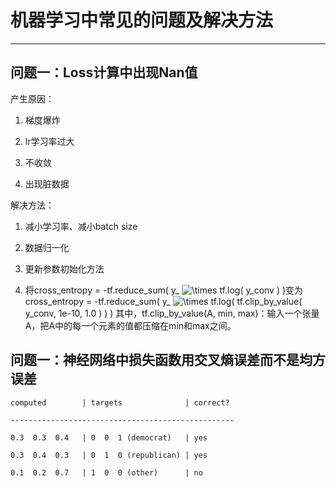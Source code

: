 # 机器学习中常见的问题及解决方法 #

----------

## 问题一：Loss计算中出现Nan值 ##

产生原因：

1. 梯度爆炸

2. lr学习率过大

3. 不收敛

4. 出现脏数据

解决方法：

1. 减小学习率、减小batch size

2. 数据归一化

2. 更新参数初始化方法

3. 将cross_entropy = -tf.reduce_sum( y_ <img src="https://latex.codecogs.com/gif.latex?\times" title="\times" /> tf.log( y_conv ) )变为 
cross_entropy = -tf.reduce_sum( y_ <img src="https://latex.codecogs.com/gif.latex?\times" title="\times" /> tf.log( tf.clip_by_value( y_conv, 1e-10, 1.0 ) ) )
其中，tf.clip_by_value(A, min, max)：输入一个张量A，把A中的每一个元素的值都压缩在min和max之间。

## 问题一：神经网络中损失函数用交叉熵误差而不是均方误差 ##


` computed        | targets              | correct? `

`--------------------------------------------------`

` 0.3  0.3  0.4   | 0  0  1 (democrat)   | yes `

` 0.3  0.4  0.3   | 0  1  0 (republican) | yes `

` 0.1  0.2  0.7   | 1  0  0 (other)      | no `